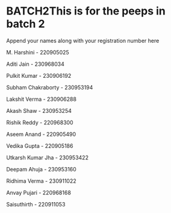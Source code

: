 # BATCH2This is for the peeps in batch 2  
Append your names along with your registration number here

M. Harshini - 220905025    

Aditi Jain - 230968034    

Pulkit Kumar - 230906192

Subham Chakraborty - 230953194

Lakshit Verma - 230906288

Akash Shaw - 230953254

Rishik Reddy - 220968300

Aseem Anand - 220905490

Vedika Gupta - 220905186

Utkarsh Kumar Jha - 230953422

Deepam Ahuja - 230953160

Ridhima Verma - 230911022

Anvay Pujari - 220968168

Saisuthirth - 220911053
